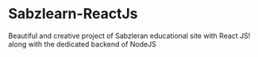 # Sabzlearn-ReactJs
Beautiful and creative project of Sabzleran educational site with React JS! along with the dedicated backend of NodeJS
